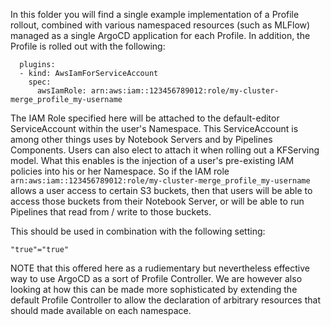 In this folder you will find a single example implementation of a Profile rollout, combined with various namespaced resources (such as MLFlow) managed as a single ArgoCD application for each Profile. In addition, the Profile is rolled out with the following:

```
  plugins:
  - kind: AwsIamForServiceAccount
    spec:
      awsIamRole: arn:aws:iam::123456789012:role/my-cluster-merge_profile_my-username
```

The IAM Role specified here will be attached to the default-editor ServiceAccount within the user's Namespace. This ServiceAccount is among other things uses by Notebook Servers and by Pipelines Components. Users can also elect to attach it when rolling out a KFServing model. What this enables is the injection of a user's pre-existing IAM policies into his or her Namespace. So if the IAM role `arn:aws:iam::123456789012:role/my-cluster-merge_profile_my-username` allows a user access to certain S3 buckets, then that users will be able to access those buckets from their Notebook Server, or will be able to run Pipelines that read from / write to those buckets.


This should be used in combination with the following setting:

`"true"="true"`

NOTE that this offered here as a rudiementary but nevertheless effective way to use ArgoCD as a sort of Profile Controller. We are however also looking at how this can be made more sophisticated by extending the default Profile Controller to allow the declaration of arbitrary resources that should made available on each namespace.
